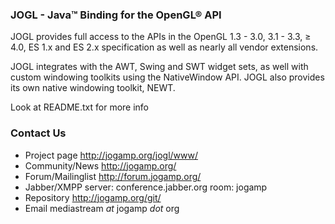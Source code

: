 ### JOGL - Java™ Binding for the OpenGL® API

JOGL provides full access to the APIs in the OpenGL 1.3 - 3.0, 3.1 - 3.3, ≥ 4.0, ES 1.x and ES 2.x specification as well as nearly all vendor extensions.

JOGL integrates with the AWT, Swing and SWT widget sets, as well with custom windowing toolkits using the NativeWindow API. JOGL also provides its own native windowing toolkit, NEWT.

Look at README.txt for more info

### Contact Us

* Project page http://jogamp.org/jogl/www/
* Community/News http://jogamp.org/
* Forum/Mailinglist http://forum.jogamp.org/
* Jabber/XMPP server: conference.jabber.org room: jogamp
* Repository http://jogamp.org/git/
* Email mediastream _at_ jogamp _dot_ org


